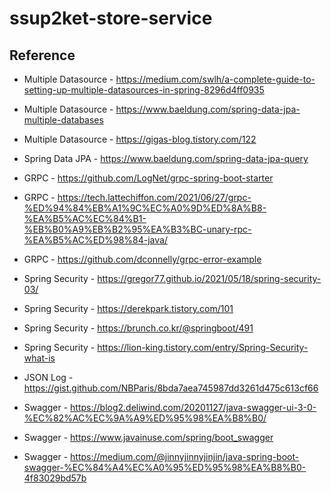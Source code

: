 # ssup2ket-store-service

## Reference

* Multiple Datasource - https://medium.com/swlh/a-complete-guide-to-setting-up-multiple-datasources-in-spring-8296d4ff0935
* Multiple Datasource - https://www.baeldung.com/spring-data-jpa-multiple-databases
* Multiple Datasource - https://gigas-blog.tistory.com/122

* Spring Data JPA - https://www.baeldung.com/spring-data-jpa-query

* GRPC - https://github.com/LogNet/grpc-spring-boot-starter
* GRPC - https://tech.lattechiffon.com/2021/06/27/grpc-%ED%94%84%EB%A1%9C%EC%A0%9D%ED%8A%B8-%EA%B5%AC%EC%84%B1-%EB%B0%A9%EB%B2%95%EA%B3%BC-unary-rpc-%EA%B5%AC%ED%98%84-java/
* GRPC - https://github.com/dconnelly/grpc-error-example

* Spring Security - https://gregor77.github.io/2021/05/18/spring-security-03/
* Spring Security - https://derekpark.tistory.com/101
* Spring Security - https://brunch.co.kr/@springboot/491
* Spring Security - https://lion-king.tistory.com/entry/Spring-Security-what-is

* JSON Log - https://gist.github.com/NBParis/8bda7aea745987dd3261d475c613cf66

* Swagger - https://blog2.deliwind.com/20201127/java-swagger-ui-3-0-%EC%82%AC%EC%9A%A9%ED%95%98%EA%B8%B0/
* Swagger - https://www.javainuse.com/spring/boot_swagger
* Swagger - https://medium.com/@jinnyjinnyjinjin/java-spring-boot-swagger-%EC%84%A4%EC%A0%95%ED%95%98%EA%B8%B0-4f83029bd57b